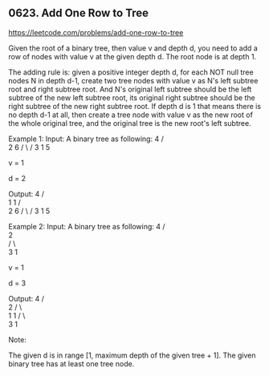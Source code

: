 ## 0623. Add One Row to Tree

https://leetcode.com/problems/add-one-row-to-tree

Given the root of a binary tree, then value v and depth d, you need to add a row of nodes with value v at the given depth d. The root node is at depth 1.

The adding rule is: given a positive integer depth d, for each NOT null tree nodes N in depth d-1, create two tree nodes with value v as N's left subtree root and right subtree root. And N's original left subtree should be the left subtree of the new left subtree root, its original right subtree should be the right subtree of the new right subtree root. If depth d is 1 that means there is no depth d-1 at all, then create a tree node with value v as the new root of the whole original tree, and the original tree is the new root's left subtree.

Example 1:
Input:
A binary tree as following:
4
/ \
 2 6
/ \ /
3 1 5

v = 1

d = 2

Output:
4
/ \
 1 1
/ \
 2 6
/ \ /
3 1 5

Example 2:
Input:
A binary tree as following:
4
/  
 2  
 / \  
 3 1

v = 1

d = 3

Output:
4
/  
 2
/ \  
 1 1
/ \  
3 1

Note:

The given d is in range [1, maximum depth of the given tree + 1].
The given binary tree has at least one tree node.
